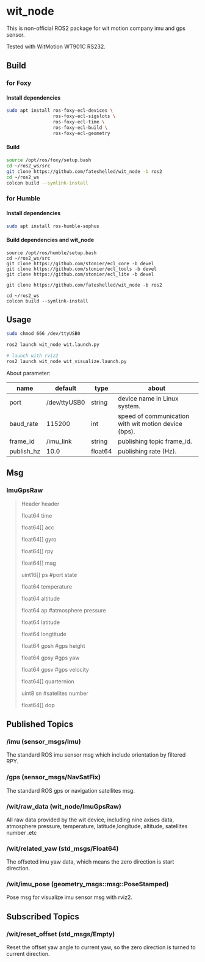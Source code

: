# wit_node

This is non-official ROS2 package for wit motion company imu and gps sensor. 

Tested with WitMotion WT901C RS232.


## Build

### for Foxy

#### Install dependencies
```bash
sudo apt install ros-foxy-ecl-devices \
                 ros-foxy-ecl-sigslots \
                 ros-foxy-ecl-time \
                 ros-foxy-ecl-build \
                 ros-foxy-ecl-geometry
```

#### Build

```bash
source /opt/ros/foxy/setup.bash
cd ~/ros2_ws/src
git clone https://github.com/fateshelled/wit_node -b ros2 
cd ~/ros2_ws
colcon build --symlink-install
```

### for Humble

#### Install dependencies
```bash
sudo apt install ros-humble-sophus
```

#### Build dependencies and wit_node
```
source /opt/ros/humble/setup.bash
cd ~/ros2_ws/src
git clone https://github.com/stonier/ecl_core -b devel
git clone https://github.com/stonier/ecl_tools -b devel
git clone https://github.com/stonier/ecl_lite -b devel

git clone https://github.com/fateshelled/wit_node -b ros2

cd ~/ros2_ws
colcon build --symlink-install
```


## Usage

```bash
sudo chmod 666 /dev/ttyUSB0

ros2 launch wit_node wit.launch.py

# launch with rviz2
ros2 launch wit_node wit_visualize.launch.py
```

About parameter:

| name | default | type | about |
| - | - | - | - |
| port       | /dev/ttyUSB0 | string  | device name in Linux system. |
| baud_rate  | 115200       | int     | speed of communication with wit motion device (bps). |
| frame_id   | /imu_link    | string  | publishing topic frame_id. |
| publish_hz | 10.0         | float64 | publishing rate (Hz). |


## Msg

### ImuGpsRaw

> Header header
>
> float64 time
>
> float64[] acc
>
> float64[] gyro
>
> float64[] rpy
>
> float64[] mag
>
> uint16[]  ps #port state
>
> float64   temperature
>
> float64   altitude
>
> float64   ap #atmosphere pressure
>
> float64   latitude
>
> float64   longtitude
>
> float64   gpsh #gps height
>
> float64   gpsy #gps yaw
>
> float64   gpsv #gps velocity
>
> float64[] quarternion
>
> uint8     sn #satelites number
>
> float64[] dop

## Published Topics

### /imu (sensor_msgs/Imu)

The standard ROS imu sensor msg which include orientation by filtered RPY.

### /gps (sensor_msgs/NavSatFix)

The standard ROS gps or navigation satellites msg.

### /wit/raw_data (wit_node/ImuGpsRaw)

All raw data provided by the wit device, including nine axises data, atmosphere pressure, temperature, latitude,longitude, altitude, satellites number .etc

### /wit/related_yaw (std_msgs/Float64)

The offseted imu yaw data, which means the zero direction is start direction.

### /wit/imu_pose (geometry_msgs::msg::PoseStamped)

Pose msg for visualize imu sensor msg with rviz2.



## Subscribed Topics

### /wit/reset_offset (std_msgs/Empty)

Reset the offset yaw angle to current yaw,  so the zero direction is turned to current direction.



